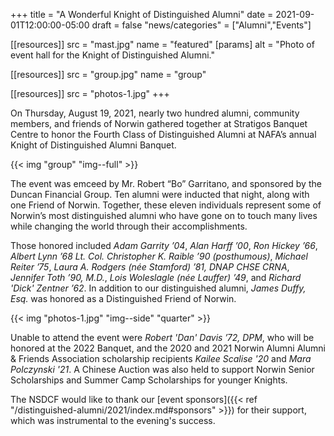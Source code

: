 +++
title = "A Wonderful Knight of Distinguished Alumni"
date    = 2021-09-01T12:00:00-05:00
draft   = false
"news/categories" = ["Alumni","Events"]

[[resources]]
 src = "mast.jpg"
 name = "featured"
  [params]
    alt = "Photo of event hall for the Knight of Distinguished Alumni."

[[resources]]
  src  = "group.jpg"
  name = "group"

[[resources]]
  src  = "photos-1.jpg"
+++

On Thursday, August 19, 2021, nearly two hundred alumni, community members, and friends of Norwin gathered together at Stratigos Banquet Centre to honor the Fourth Class of Distinguished Alumni at NAFA’s annual Knight of Distinguished Alumni Banquet.

{{< img "group" "img--full" >}}

The event was emceed by Mr. Robert “Bo” Garritano, and sponsored by the Duncan Financial Group. Ten alumni were inducted that night, along with one Friend of Norwin. Together, these eleven individuals represent some of Norwin’s most distinguished alumni who have gone on to touch many lives while changing the world through their accomplishments.

Those honored included *Adam Garrity ’04*, *Alan Harff ’00*, *Ron Hickey ’66*, *Albert Lynn ’68* *Lt. Col. Christopher K. Raible ’90 (posthumous)*, *Michael Reiter ’75*, *Laura A. Rodgers (née Stamford) ’81, DNAP CHSE CRNA*, *Jennifer Toth ’90, M.D.*, *Lois Woleslagle (née Lauffer) ’49*, and *Richard 'Dick' Zentner ’62*. In addition to our distinguished alumni, *James Duffy, Esq.* was honored as a Distinguished Friend of Norwin.

{{< img "photos-1.jpg" "img--side" "quarter" >}}

Unable to attend the event were *Robert 'Dan' Davis ’72, DPM*, who will be honored at the 2022 Banquet, and the 2020 and 2021 Norwin Alumni Alumni & Friends Association scholarship recipients *Kailee Scalise '20* and *Mara Polczynski '21*. A Chinese Auction was also held to support Norwin Senior Scholarships and Summer Camp Scholarships for younger Knights.

The NSDCF would like to thank our [event sponsors]({{< ref "/distinguished-alumni/2021/index.md#sponsors" >}}) for their support, which was instrumental to the evening's success.
